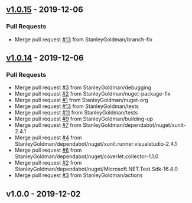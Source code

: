 <a name="v1.0.15"></a>
## [v1.0.15](https://github.com/StanleyGoldman/GitHubActionsMSBuildLogger/compare/v1.0.14...v1.0.15) - 2019-12-06

### Pull Requests
- Merge pull request [#13](https://github.com/StanleyGoldman/GitHubActionsMSBuildLogger/issues/13) from StanleyGoldman/branch-fix


<a name="v1.0.14"></a>
## [v1.0.14](https://github.com/StanleyGoldman/GitHubActionsMSBuildLogger/compare/v1.0.0...v1.0.14) - 2019-12-06

### Pull Requests
- Merge pull request [#3](https://github.com/StanleyGoldman/GitHubActionsMSBuildLogger/issues/3) from StanleyGoldman/debugging
- Merge pull request [#2](https://github.com/StanleyGoldman/GitHubActionsMSBuildLogger/issues/2) from StanleyGoldman/nuget-package-fix
- Merge pull request [#1](https://github.com/StanleyGoldman/GitHubActionsMSBuildLogger/issues/1) from StanleyGoldman/nuget-org
- Merge pull request [#13](https://github.com/StanleyGoldman/GitHubActionsMSBuildLogger/issues/13) from StanleyGoldman/tests
- Merge pull request [#11](https://github.com/StanleyGoldman/GitHubActionsMSBuildLogger/issues/11) from StanleyGoldman/tests
- Merge pull request [#9](https://github.com/StanleyGoldman/GitHubActionsMSBuildLogger/issues/9) from StanleyGoldman/building-up
- Merge pull request [#7](https://github.com/StanleyGoldman/GitHubActionsMSBuildLogger/issues/7) from StanleyGoldman/dependabot/nuget/xunit-2.4.1
- Merge pull request [#4](https://github.com/StanleyGoldman/GitHubActionsMSBuildLogger/issues/4) from StanleyGoldman/dependabot/nuget/xunit.runner.visualstudio-2.4.1
- Merge pull request [#6](https://github.com/StanleyGoldman/GitHubActionsMSBuildLogger/issues/6) from StanleyGoldman/dependabot/nuget/coverlet.collector-1.1.0
- Merge pull request [#2](https://github.com/StanleyGoldman/GitHubActionsMSBuildLogger/issues/2) from StanleyGoldman/dependabot/nuget/Microsoft.NET.Test.Sdk-16.4.0
- Merge pull request [#3](https://github.com/StanleyGoldman/GitHubActionsMSBuildLogger/issues/3) from StanleyGoldman/actions


<a name="v1.0.0"></a>
## v1.0.0 - 2019-12-02

